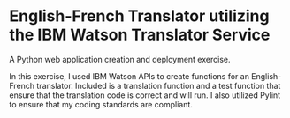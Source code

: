 # English-French Translator utilizing the IBM Watson Translator Service

A Python web application creation and deployment exercise.

In this exercise, I used IBM Watson APIs to create functions for an English-French translator. Included is a translation function and a test function that ensure that the translation code is correct and will run. I also utilized Pylint to ensure that my coding standards are compliant.
